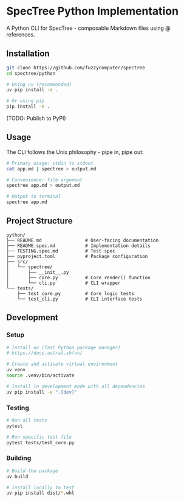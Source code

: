 # SpecTree Python Implementation

A Python CLI for SpecTree - composable Markdown files using @ references.

## Installation

```bash
git clone https://github.com/fuzzycomputer/spectree
cd spectree/python

# Using uv (recommended)
uv pip install -e .

# Or using pip
pip install -e .
```

(TODO: Publish to PyPI)

## Usage

The CLI follows the Unix philosophy - pipe in, pipe out:

```bash
# Primary usage: stdin to stdout
cat app.md | spectree > output.md

# Convenience: file argument
spectree app.md > output.md

# Output to terminal
spectree app.md
```

## Project Structure

```
python/
├── README.md                # User-facing documentation
├── README.spec.md           # Implementation details
├── TESTING.spec.md          # Test spec
├── pyproject.toml           # Package configuration
├── src/
│   └── spectree/
│       ├── __init__.py
│       ├── core.py          # Core render() function
│       └── cli.py           # CLI wrapper
└── tests/
    ├── test_core.py         # Core logic tests
    └── test_cli.py          # CLI interface tests
```

## Development

### Setup

```bash
# Install uv (fast Python package manager)
# https://docs.astral.sh/uv/

# Create and activate virtual environment
uv venv
source .venv/bin/activate

# Install in development mode with all dependencies
uv pip install -e ".[dev]"
```

### Testing

```bash
# Run all tests
pytest

# Run specific test file
pytest tests/test_core.py
```

### Building

```bash
# Build the package
uv build

# Install locally to test
uv pip install dist/*.whl
```